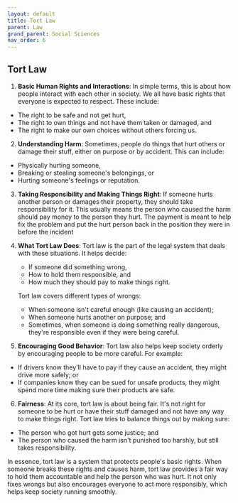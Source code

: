 ```yaml
---
layout: default
title: Tort Law
parent: Law
grand_parent: Social Sciences
nav_order: 6
---
```


## Tort Law

1. **Basic Human Rights and Interactions**: In simple terms, this is about how people interact with each other in society. We all have basic rights that everyone is expected to respect. These include:
* The right to be safe and not get hurt, 
* The right to own things and not have them taken or damaged, and 
* The right to make our own choices without others forcing us.

2. **Understanding Harm**: Sometimes, people do things that hurt others or damage their stuff, either on purpose or by accident. This can include:
* Physically hurting someone,
* Breaking or stealing someone's belongings, or
* Hurting someone's feelings or reputation.

3. **Taking Responsibility and Making Things Right**: If someone hurts another person or damages their property, they should take responsibility for it. This usually means the person who caused the harm should pay money to the person they hurt. The payment is meant to help fix the problem and put the hurt person back in the position they were in before the incident

4. **What Tort Law Does**: Tort law is the part of the legal system that deals with these situations. It helps decide:
    * If someone did something wrong,
    * How to hold them responsible, and
    * How much they should pay to make things right.

    Tort law covers different types of wrongs:
    * When someone isn't careful enough (like causing an accident);
    * When someone hurts another on purpose; and 
    * Sometimes, when someone is doing something really dangerous, they're responsible even if they were being careful.

5. **Encouraging Good Behavior**: Tort law also helps keep society orderly by encouraging people to be more careful. For example:
* If drivers know they'll have to pay if they cause an accident, they might drive more safely; or 
* If companies know they can be sued for unsafe products, they might spend more time making sure their products are safe.

6. **Fairness**: At its core, tort law is about being fair. It's not right for someone to be hurt or have their stuff damaged and not have any way to make things right. Tort law tries to balance things out by making sure:
* The person who got hurt gets some justice; and 
* The person who caused the harm isn't punished too harshly, but still takes responsibility.

In essence, tort law is a system that protects people's basic rights. When someone breaks these rights and causes harm, tort law provides a fair way to hold them accountable and help the person who was hurt. It not only fixes wrongs but also encourages everyone to act more responsibly, which helps keep society running smoothly.

